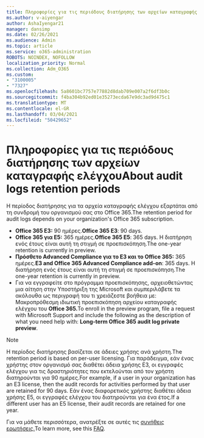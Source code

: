 ```yaml
---
title: Πληροφορίες για τις περιόδους διατήρησης των αρχείων καταγραφής ελέγχου
ms.author: v-aiyengar
author: AshaIyengar21
manager: dansimp
ms.date: 02/26/2021
ms.audience: Admin
ms.topic: article
ms.service: o365-administration
ROBOTS: NOINDEX, NOFOLLOW
localization_priority: Normal
ms.collection: Adm_O365
ms.custom:
- "3100005"
- "7327"
ms.openlocfilehash: 5a8601bc7757e77882d8dab709e007a2f6df3b0c
ms.sourcegitcommit: f4ba304b92ed01e35273ecda67e9dc3ad9d475c1
ms.translationtype: MT
ms.contentlocale: el-GR
ms.lasthandoff: 03/04/2021
ms.locfileid: "50429652"
---
```

# <a name="about-audit-logs-retention-periods"></a><span data-ttu-id="0d05c-102">Πληροφορίες για τις περιόδους διατήρησης των αρχείων καταγραφής ελέγχου</span><span class="sxs-lookup"><span data-stu-id="0d05c-102">About audit logs retention periods</span></span>

<span data-ttu-id="0d05c-103">Η περίοδος διατήρησης για τα αρχεία καταγραφής ελέγχου εξαρτάται από τη συνδρομή του οργανισμού σας στο Office 365.</span><span class="sxs-lookup"><span data-stu-id="0d05c-103">The retention period for audit logs depends on your organization's Office 365 subscription.</span></span>

- <span data-ttu-id="0d05c-104">**Office 365 E3:** 90 ημέρες.</span><span class="sxs-lookup"><span data-stu-id="0d05c-104">**Office 365 E3**: 90 days.</span></span>
- <span data-ttu-id="0d05c-105">**Office 365 για E5:** 365 ημέρες.</span><span class="sxs-lookup"><span data-stu-id="0d05c-105">**Office 365 E5**: 365 days.</span></span> <span data-ttu-id="0d05c-106">Η διατήρηση ενός έτους είναι αυτή τη στιγμή σε προεπισκόπηση.</span><span class="sxs-lookup"><span data-stu-id="0d05c-106">The one-year retention is currently in preview.</span></span>
- <span data-ttu-id="0d05c-107">**Πρόσθετο Advanced Compliance για το E3 και το Office 365:** 365 ημέρες.</span><span class="sxs-lookup"><span data-stu-id="0d05c-107">**E3 and Office 365 Advanced Compliance add-on**: 365 days.</span></span> <span data-ttu-id="0d05c-108">Η διατήρηση ενός έτους είναι αυτή τη στιγμή σε προεπισκόπηση.</span><span class="sxs-lookup"><span data-stu-id="0d05c-108">The one-year retention is currently in preview.</span></span>
- <span data-ttu-id="0d05c-109">Για να εγγραφείτε στο πρόγραμμα προεπισκόπησης, αρχειοθετώντας μια αίτηση στην Υποστήριξη της Microsoft και συμπεριλάβετε τα ακόλουθα ως περιγραφή του τι χρειάζεστε βοήθεια με: Μακροπρόθεσμη ιδιωτική προεπισκόπηση αρχείου καταγραφής ελέγχου του **Office 365.**</span><span class="sxs-lookup"><span data-stu-id="0d05c-109">To enroll in the preview program, file a request with Microsoft Support and include the following as the description of what you need help with: **Long-term Office 365 audit log private preview**.</span></span>
> [!NOTE]
> <span data-ttu-id="0d05c-110">Η περίοδος διατήρησης βασίζεται σε άδειες χρήσης ανά χρήστη.</span><span class="sxs-lookup"><span data-stu-id="0d05c-110">The retention period is based on per-user licensing.</span></span> <span data-ttu-id="0d05c-111">Για παράδειγμα, εάν ένας χρήστης στον οργανισμό σας διαθέτει άδεια χρήσης E3, οι εγγραφές ελέγχου για τις δραστηριότητες που εκτελούνται από τον χρήστη διατηρούνται για 90 ημέρες.</span><span class="sxs-lookup"><span data-stu-id="0d05c-111">For example, if a user in your organization has an E3 license, then the audit records for activities performed by that user are retained for 90 days.</span></span> <span data-ttu-id="0d05c-112">Εάν ένας διαφορετικός χρήστης διαθέτει άδεια χρήσης E5, οι εγγραφές ελέγχου του διατηρούνται για ένα έτος.</span><span class="sxs-lookup"><span data-stu-id="0d05c-112">If a different user has an E5 license, their audit records are retained for one year.</span></span>

<span data-ttu-id="0d05c-113">Για να μάθετε περισσότερα, ανατρέξτε σε αυτές τις [συνήθεις ερωτήσεις.](https://go.microsoft.com/fwlink/?linkid=2115336)</span><span class="sxs-lookup"><span data-stu-id="0d05c-113">To learn more, see this [FAQ](https://go.microsoft.com/fwlink/?linkid=2115336).</span></span>